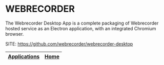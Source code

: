 # WEBRECORDER

 The Webrecorder Desktop App is a complete packaging of Webrecorder  hosted service as an Electron application, with an integrated Chromium  browser.

 SITE: https://github.com/webrecorder/webrecorder-desktop

 | [Applications](https://portable-linux-apps.github.io/apps.html) | [Home](https://portable-linux-apps.github.io)
 | --- | --- |
